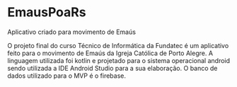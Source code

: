 # EmausPoaRs
Aplicativo criado para movimento de Emaús

O projeto final do curso Técnico de Informática da Fundatec é um aplicativo feito para o movimento de Emaús da Igreja Católica de Porto Alegre.
A linguagem utilizada foi kotlin e projetado para o sistema operacional android sendo utilizada a IDE Android Studio para a sua elaboração.
O banco de dados utilizado para o MVP é o firebase.
